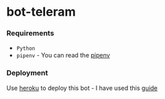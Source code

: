 # bot-teleram
### Requirements
* `Python`
* `pipenv` - You can read the [pipenv](https://pipenv.kennethreitz.org/en/latest/)
### Deployment
Use [heroku](https://heroku.com) to deploy this bot - I have used this [guide](https://dev.to/djangostars/how-to-create-and-deploy-a-telegram-bot-37lj)
